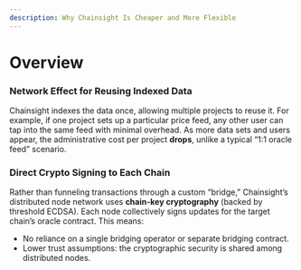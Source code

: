 ```yaml
---
description: Why Chainsight Is Cheaper and More Flexible
---
```


# Overview

### **Network Effect for Reusing Indexed Data**

Chainsight indexes the data once, allowing multiple projects to reuse it. For example, if one project sets up a particular price feed, any other user can tap into the same feed with minimal overhead. As more data sets and users appear, the administrative cost per project **drops**, unlike a typical “1:1 oracle feed” scenario.

### **Direct Crypto Signing to Each Chain**

Rather than funneling transactions through a custom “bridge,” Chainsight’s distributed node network uses **chain-key cryptography** (backed by threshold ECDSA). Each node collectively signs updates for the target chain’s oracle contract. This means:

* No reliance on a single bridging operator or separate bridging contract.
* Lower trust assumptions: the cryptographic security is shared among distributed nodes.
